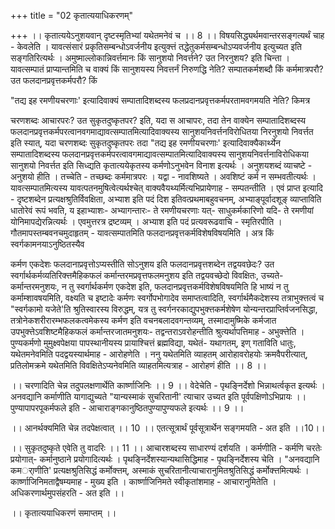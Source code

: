 +++
title = "02 कृतात्ययाधिकरणम्"

+++
।। कृतात्ययेऽनुशयवान् दृष्टस्मृतिभ्यां यथेतमनेवं च ।। 8 ।। विषयसिद्ध्यर्थमवान्तरसङ्गत्यर्थं चाह - केवलेति । यावत्संसारं प्रकृतिसम्बन्धोऽवर्जनीय इत्युक्त्तं तद्धेतुकर्मसम्बन्धोऽप्यवर्जनीय इत्युच्यत इति सङ्गतिरित्यर्थः । अमुष्माल्लोकान्निवर्त्तमानः किं सानुशयो निवर्त्तने? उत निरनुशय? इति चिन्ता । यावत्सम्पातं प्राप्यान्तमिति च वाक्यं किं सानुशयस्य निवत्तर्नं निरुणद्धि नेति? सम्पातकर्मशब्दौ किं कर्ममात्रपरौ? उत फलदानप्रवृत्तकर्मपरौ? किं

"तद्य इह रमणीयचरणाः' इत्यादिवाक्यं सम्पातादिशब्दस्य फलप्रदानप्रवृत्तकर्मपरतामवगमयति नेति? किमत्र

चरणशब्दः आचारपरः? उत सुकृतदुष्कृतपर? इति, यदा स आचापरः, तदा तेन वाक्येन सम्पातादिशब्दस्य फलदानप्रवृत्तकर्मपरत्वानवगमाद्यावत्सम्पातमित्यादिवाक्यस्य सानुशयनिवर्त्तनविरोधितया निरनुशयो निवर्त्तत इति स्यात्, यदा चरणशब्दः सुकृतदुष्कृतपरः तदा "तद्य इह रमणीयचरणाः' इत्यादिवाक्यैकार्थ्येन सम्पातादिशब्दस्य फलदानप्रवृत्तकर्मपरत्वावगमाद्यावत्सम्पातमित्यादिवाक्यस्य सानुशयनिवर्त्तनाविरोधिकया सानुशयो निवर्त्तत इति सिध्द्यति कृतात्ययेकृतस्य कर्मणोऽनुभवेन विनाश इत्यर्थः । अनुशयशब्दं व्याचष्टे - अनुशयो हीति । तच्चेति - तच्छब्दः कर्ममात्रपरः । यद्वा - नावशिष्यते । अवशिष्टं कर्म न सम्भवतीत्यर्थः । यावत्सम्पातमित्यस्य यावत्पतनमुषित्वेत्यर्थश्चेत् वाक्यवैयथ्यर्मित्यभिप्रायेणाह - सम्पतन्तीति । एवं प्राप्त इत्यादि - दृष्टशब्देन प्रत्यक्षश्रुतिर्विवक्षिता, अभ्याश इति पदं दिश इतिवत्प्रथमाबहुवचनम्, अभ्याङ्पूर्वादशूङ् व्याप्ताविति धातोरेवं रूपं भवति, य इहाभ्याशः- अभ्यागन्तारः- ते रमणीयचरणाः यत्- साधुकर्मकारिणो यदि- ते रमणीयां योनिमापद्येरन्नित्यर्थः । एवमुत्तरत्र द्रष्टव्यम् । अभ्याश इति पदं प्रत्यवरूढवाचि - स्मृतिरपीति । गौतमापस्तम्बवनचमुदाहृतम् - यावत्सम्पातमिति फलदानप्रवृत्तकर्मविशेषविषयमिति । अत्र किं स्वर्गकामनयाऽनुष्ठितस्यैव

कर्मण एकदेशः फलदानाप्रवृत्तोऽप्यस्तीति सोऽनुशय इति फलदानप्रवृत्तशब्देन तद्वयवछेदः? उत स्वर्गार्थकर्मव्यतिरिक्त्तमैहिकफलं कर्मान्तरमप्रवृत्तफलमनुशय इति तद्वयवच्छेदो विवक्षितः, उच्यते- कर्मान्तरमनुशयः, न तु स्वर्गार्थकर्मण एकदेश इति, फलदानप्रवृत्तकर्मविशेषविषयमिति हि भाष्यं न तु कर्माम्शावषयमिति, वक्ष्यति च इष्टादेः कर्मणः स्वर्गोपभोगादेव समाप्तत्वादिति, स्वर्गार्थमैकदेशस्य तत्राभुक्त्तत्वं च "स्वर्गकामो यजेते'ति श्रुतिस्वारस्य विरुद्धम्, यत्र तु स्वर्गनरकाद्युपभुक्त्तकर्मशेषेण योन्यन्तरप्राप्तिर्वजनसिद्धा, तत्रोनेकशरीरारम्भफलकत्वमेकस्य कर्मण इति वचनबलादवगन्तव्यम्, तस्मादामुष्मिके कर्मजात उपभुक्त्तेऽवशिष्टमैहिकफलं कर्मान्तरजातमनुशयः- तद्वन्तराऽवरोहन्तीति श्रुत्यर्थापत्तिमाह - अभुक्त्तेति । पुण्यकर्मणो मुमुक्ष्वपेक्षया पापस्थानीयस्य प्रायाश्चित्तं ब्रह्मविद्या, यथेतं- यथागतम्, इण् गताविति धातुः, यथेतमनेवमिति पदद्वयस्यार्थमाह - आरोहणेति । ननु यथेतमिति व्याहतम् आरोहावरोहयोः क्रमवैपरीत्यात्, प्रतिलोमक्रमे यथेतमिति विवक्षितेऽप्यनेवमिति व्याहतमित्यत्राह - आरोहणं हीति ।। 8 ।।

।। चरणादिति चेन्न तदुपलक्षणार्थेति कार्ष्णाजिनिः ।। 9 ।। वेदेचेति - पृथङ्निर्देशो भिन्नाथर्त्वकृत इत्यर्थः । अनवद्यानि कर्माणीति यागाद्युच्यते "यान्यस्माकं सुचरितानी' त्याचार उच्यत इति पूर्वपक्षिणोऽभिप्रायः ।। पुण्यापापरपूकर्मफले इति - आचाराङ्गकानुष्ठितपुण्यापुण्यफले इत्यर्थः ।। 9 ।।

।। आनर्थक्यमिति चेन्न तदपेक्षत्वात् ।। 10 ।। एतत्सूत्रार्थं पूर्वसूत्रार्थेन सङ्गमयति - अत इति ।।10।।

।। सुकृतदुष्कृते एवेति तु वादरिः ।। 11 ।। आचारशब्दस्य साधारण्यं दर्शयति । कर्मणीति - कर्मणि चरतेः प्रयोगात्- कर्मानुष्ठाने प्रयोगादित्यर्थः । पृथङ्निर्देशस्यान्यथासिद्धिमाह - पृथङ्निर्देशस्य चेति । "अनवद्यानि कमर्ाणीति' प्रत्यक्षश्रुतिसिद्धं कर्मोक्त्तम्, अस्माकं सुचरितानीत्याचारानुमितश्रुतिसिद्धं कर्मोक्त्तमित्यर्थः । कार्ष्णाजिनिमताद्वैषम्यमाह - मुख्य इति । कार्ष्णाजिनिमते स्वीकृतांशमाह - आचारानुमितेति । अधिकरणार्थमुपसंहरति - अत इति ।।

।। कृतात्ययाधिकरणं समाप्तम् ।।

